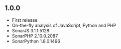 ## 1.0.0
* First release
* On-the-fly analysis of JavaScript, Python and PHP
* SonarJS 3.1.1.5128
* SonarPHP 2.10.0.2087
* SonarPython 1.8.0.1496
